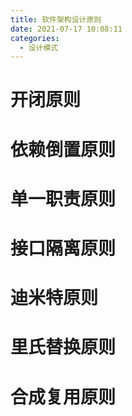 ```yaml
---
title: 软件架构设计原则
date: 2021-07-17 10:08:11
categories:
  - 设计模式
---
```


# 开闭原则

# 依赖倒置原则

# 单一职责原则

# 接口隔离原则

# 迪米特原则

# 里氏替换原则

# 合成复用原则